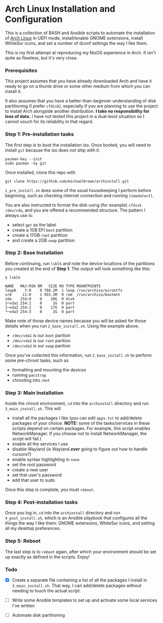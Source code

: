# Arch Linux Installation and Configuration

This is a collection of BASH and Ansible scripts to automate the installation of [Arch Linux](https://archlinux.org/) in UEFI mode, install/enable GNOME extensions, install WhiteSur icons, and set a number of dconf settings the way I like them.

This is my first attempt at reproducing my NixOS experience in Arch. It isn't quite as flawless, but it's very close.

### Prerequisites

This project assumes that you have already downloaded Arch and have it ready to go on a thumb drive or some other medium from which you can install it.

It also assumes that you have a better-than-beginner understanding of disk partitioning (I prefer `cfdisk`), especially if you are planning to use the project to install Arch alongside another distribution. **I take no responsibility for loss of data.** I have not tested this project in a dual-boot situation so I cannot vouch for its reliability in that regard.

### Step 1: Pre-installation tasks

The first step is to boot the installation iso. Once booted, you will need to install `git` because the iso does not ship with it.

```
pacman-key --init
sudo pacman -Sy git
```

Once installed, clone this repo with

```
git clone https://github.com/michael8rown/archinstall.git
```

`1_pre_install.sh` does some of the usual housekeeping I perform before beginning, such as checking internet connection and running `timedatectl`.

You are also instructed to format the disk using (for example) `cfdisk /dev/vda`, and you are offered a recommended structure. The pattern I always use is:

* select `gpt` as the label
* create a 1GB EFI `boot` partition
* create a 17GB `root` partition
* and create a 2GB `swap` partition

### Step 2: Base Installation

Before continuing, run `lsblk` and note the device locations of the partitions you created at the end of **Step 1**. The output will look something like this:

```
$ lsblk

NAME   MAJ:MIN RM   SIZE RO TYPE MOUNTPOINTS
loop0    7:0    0 788.2M  1 loop /run/archiso/airootfs
sr0     11:0    1 955.3M  0 rom  /run/archiso/bootmnt
vda    254:0    0    20G  0 disk 
├─vda1 254:1    0     1G  0 part 
├─vda2 254:2    0    17G  0 part 
└─vda3 254:3    0     2G  0 part 
```

Make note of those device names because you will be asked for those details when you run `2_base_install.sh`. Using the example above, 

* `/dev/vda1` is our `boot` parition
* `/dev/vda2` is our `root` parition
* `/dev/vda3` is our `swap` parition

Once you've collected this information, run `2_base_install.sh` to perform some pre-chroot tasks, such as

* formatting and mounting the devices
* running `pacstrap`
* chrooting into `/mnt`

### Step 3: Main Installation

Inside the chroot environment, `cd` into the `archinstall` directory and run `3_main_install.sh`. This will

* install all the packages I like (you can edit `apps.txt` to add/delete packages of your choice. **NOTE:** some of the tasks/services in these scripts depend on certain packages. For example, this script enables NetworkManager. If you choose not to install NetworkManager, the script will fail.)
* enable all the services I use
* disable Wayland (is Wayland ***ever*** going to figure out how to handle cursors?)
* enable syntax highlighting in `nano`
* set the root password
* create a new user
* set that user's password
* add that user to sudo

Once this step is complete, you must `reboot`.

### Step 4: Post-installation tasks

Once you log in, `cd` into the `archinstall` directory and run `4_post_install.sh`, which is an Ansible playbook that configures all the things the way I like them: GNOME extensions, WhiteSur icons, and setting all my desktop preferences.

### Step 5: Reboot

The last step is to `reboot` again, after which your environment should be set up exactly as defined in the scripts. Enjoy!

### Todo

- [x] Create a separate file containing a list of all the packages I install in `3_main_install.sh`. That way, I can add/delete packages without needing to touch the actual script.

- [ ] Write some Ansible templates to set up and activate some local services I've written

- [ ] Automate disk partitioning

